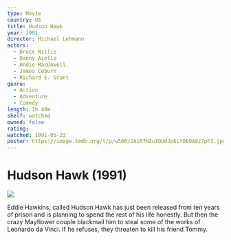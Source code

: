 ```yaml
---
type: Movie
country: US
title: Hudson Hawk
year: 1991
director: Michael Lehmann
actors:
  - Bruce Willis
  - Danny Aiello
  - Andie MacDowell
  - James Coburn
  - Richard E. Grant
genre:
  - Action
  - Adventure
  - Comedy
length: 1h 40m
shelf: watched
owned: false
rating:
watched: 1991-05-23
poster: https://image.tmdb.org/t/p/w500/2AiR7HZuIOUdJp6LYOEOA8z7pF3.jpg
---
```


# Hudson Hawk (1991)

![](https://image.tmdb.org/t/p/w500/2AiR7HZuIOUdJp6LYOEOA8z7pF3.jpg)

Eddie Hawkins, called Hudson Hawk has just been released from ten years of prison and is planning to spend the rest of his life honestly. But then the crazy Mayflower couple blackmail him to steal some of the works of Leonardo da Vinci. If he refuses, they threaten to kill his friend Tommy.